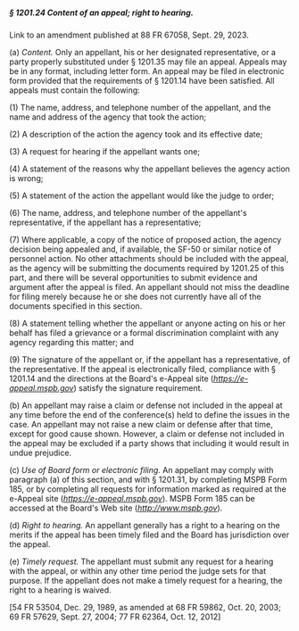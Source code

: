 ##### § 1201.24 Content of an appeal; right to hearing. #####

Link to an amendment published at 88 FR 67058, Sept. 29, 2023.

(a) *Content.* Only an appellant, his or her designated representative, or a party properly substituted under § 1201.35 may file an appeal. Appeals may be in any format, including letter form. An appeal may be filed in electronic form provided that the requirements of § 1201.14 have been satisfied. All appeals must contain the following:

(1) The name, address, and telephone number of the appellant, and the name and address of the agency that took the action;

(2) A description of the action the agency took and its effective date;

(3) A request for hearing if the appellant wants one;

(4) A statement of the reasons why the appellant believes the agency action is wrong;

(5) A statement of the action the appellant would like the judge to order;

(6) The name, address, and telephone number of the appellant's representative, if the appellant has a representative;

(7) Where applicable, a copy of the notice of proposed action, the agency decision being appealed and, if available, the SF-50 or similar notice of personnel action. No other attachments should be included with the appeal, as the agency will be submitting the documents required by 1201.25 of this part, and there will be several opportunities to submit evidence and argument after the appeal is filed. An appellant should not miss the deadline for filing merely because he or she does not currently have all of the documents specified in this section.

(8) A statement telling whether the appellant or anyone acting on his or her behalf has filed a grievance or a formal discrimination complaint with any agency regarding this matter; and

(9) The signature of the appellant or, if the appellant has a representative, of the representative. If the appeal is electronically filed, compliance with § 1201.14 and the directions at the Board's e-Appeal site (*https://e-appeal.mspb.gov*) satisfy the signature requirement.

(b) An appellant may raise a claim or defense not included in the appeal at any time before the end of the conference(s) held to define the issues in the case. An appellant may not raise a new claim or defense after that time, except for good cause shown. However, a claim or defense not included in the appeal may be excluded if a party shows that including it would result in undue prejudice.

(c) *Use of Board form or electronic filing.* An appellant may comply with paragraph (a) of this section, and with § 1201.31, by completing MSPB Form 185, or by completing all requests for information marked as required at the e-Appeal site (*https://e-appeal.mspb.gov*). MSPB Form 185 can be accessed at the Board's Web site (*http://www.mspb.gov*).

(d) *Right to hearing.* An appellant generally has a right to a hearing on the merits if the appeal has been timely filed and the Board has jurisdiction over the appeal.

(e) *Timely request.* The appellant must submit any request for a hearing with the appeal, or within any other time period the judge sets for that purpose. If the appellant does not make a timely request for a hearing, the right to a hearing is waived.

[54 FR 53504, Dec. 29, 1989, as amended at 68 FR 59862, Oct. 20, 2003; 69 FR 57629, Sept. 27, 2004; 77 FR 62364, Oct. 12, 2012]